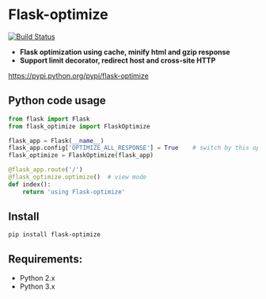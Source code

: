# Flask-optimize

[![Build Status](https://travis-ci.org/sunary/flask-optimize.svg?branch=master)](https://travis-ci.org/sunary/flask-optimize)

- **Flask optimization using cache, minify html and gzip response**
- **Support limit decorator, redirect host and cross-site HTTP**

https://pypi.python.org/pypi/flask-optimize

## Python code usage
```python
from flask import Flask
from flask_optimize import FlaskOptimize

flask_app = Flask(__name__)
flask_app.config['OPTIMIZE_ALL_RESPONSE'] = True    # switch by this option
flask_optimize = FlaskOptimize(flask_app)

@flask_app.route('/')
@flask_optimize.optimize()  # view mode
def index():
    return 'using Flask-optimize'
```

## Install
```shell
pip install flask-optimize
```

## Requirements: ##
* Python 2.x
* Python 3.x
